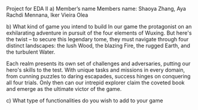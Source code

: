Project for EDA II
a) Member’s name
Members name: Shaoya Zhang, Aya Rachdi Mennana, Iker Vieira Olea

b) What kind of game you intend to build
In our game the protagonist on an exhilarating adventure in pursuit of the four elements of Wuxing. But here's the twist – to secure this legendary tome, they must navigate through four distinct landscapes: the lush Wood, the blazing Fire, the rugged Earth, and the turbulent Water.

Each realm presents its own set of challenges and adversaries, putting our hero's skills to the test. With unique tasks and missions in every domain, from cunning puzzles to daring escapades, success hinges on conquering all four trials. Only then can our intrepid explorer claim the coveted book and emerge as the ultimate victor of the game.


c) What type of functionalities do you wish to add to your game

